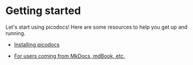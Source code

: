 # Getting started

Let's start using picodocs! Here are some resources to help you get up and running.

- [Installing picodocs](installation)

- [For users coming from MkDocs, mdBook, etc.](guide-for-other-docs-users)
